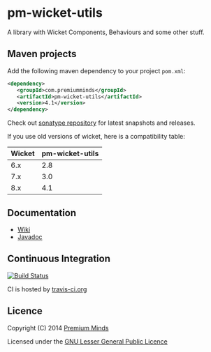 pm-wicket-utils
===============

A library with Wicket Components, Behaviours and some other stuff.

## Maven projects

Add the following maven dependency to your project `pom.xml`:

```xml
<dependency>
   <groupId>com.premiumminds</groupId>
   <artifactId>pm-wicket-utils</artifactId>
   <version>4.1</version>
</dependency>
```
Check out [sonatype repository](https://oss.sonatype.org/index.html#nexus-search;quick~pm-wicket-utils) for latest snapshots and releases.

If you use old versions of wicket, here is a compatibility table:

Wicket | pm-wicket-utils |
| ------------- | ------------- |
6.x | 2.8 |
7.x | 3.0 |
8.x | 4.1 |

## Documentation

- [Wiki](https://github.com/premium-minds/pm-wicket-utils/wiki)
- [Javadoc](http://premium-minds.github.io/pm-wicket-utils/apidocs/)

## Continuous Integration

[![Build Status](https://travis-ci.org/premium-minds/pm-wicket-utils.png?branch=master)](https://travis-ci.org/premium-minds/pm-wicket-utils)

CI is hosted by [travis-ci.org](https://travis-ci.org/)

## Licence

Copyright (C) 2014 [Premium Minds](http://www.premium-minds.com/)

Licensed under the [GNU Lesser General Public Licence](http://www.gnu.org/licenses/lgpl.html)
